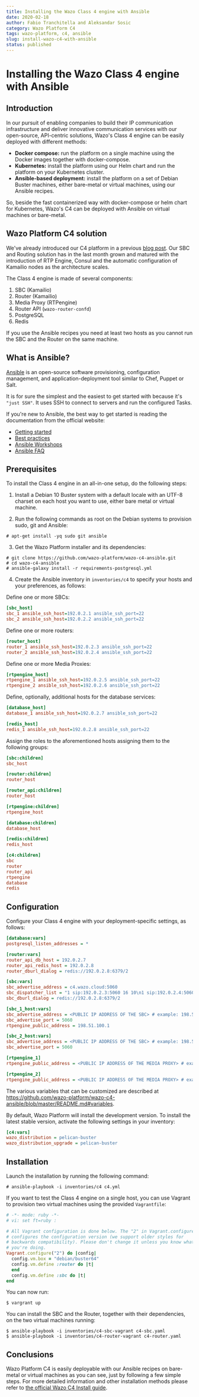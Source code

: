 ```yaml
---
title: Installing the Wazo Class 4 engine with Ansible
date: 2020-02-18
author: Fabio Tranchitella and Aleksandar Sosic
category: Wazo Platform C4
tags: wazo-platform, c4, ansible
slug: install-wazo-c4-with-ansible
status: published
---
```



# Installing the Wazo Class 4 engine with Ansible


## Introduction
In our pursuit of enabling companies to build their IP communication infrastructure and deliver innovative communication services with our open-source, API-centric solutions, Wazo's Class 4 engine can be easily deployed with different methods:

* **Docker compose:** run the platform on a single machine using the Docker images together with docker-compose.
* **Kubernetes:** install the platform using our Helm chart and run the platform on your Kubernetes cluster.
* **Ansible-based deployment:** install the platform on a set of Debian Buster machines, either bare-metal or virtual machines, using our Ansible recipes.

So, beside the fast containerized way with docker-compose or helm chart for Kubernetes, Wazo's C4 can be deployed with Ansible on virtual machines or bare-metal.


## Wazo Platform C4 solution
We've already introduced our C4 platform in a previous [blog post](/blog/wazo-platform-c4-overview). Our SBC and Routing solution has in the last month grown and matured with the introduction of RTP Engine, Consul and the automatic configuration of Kamailio nodes as the architecture scales.

The Class 4 engine is made of several components:

1. SBC (Kamailio)
2. Router (Kamailio)
3. Media Proxy (RTPengine)
4. Router API (`wazo-router-confd`)
5. PostgreSQL
6. Redis

If you use the Ansible recipes you need at least two hosts as you cannot run the SBC and the Router on the same machine.


## What is Ansible?

[Ansible](https://www.ansible.com/) is an open-source software provisioning, configuration management, and application-deployment tool similar to Chef, Puppet or Salt.

It is for sure the simplest and the easiest to get started with because it's `"just SSH"`. It uses SSH to connect to servers and run the configured Tasks.

If you're new to Ansible, the best way to get started is reading the documentation from the official website:

* [Getting started](https://docs.ansible.com/ansible/latest/user_guide/intro_getting_started.html)
* [Best practices](https://docs.ansible.com/ansible/latest/user_guide/playbooks_best_practices.html)
* [Ansible Workshops](https://aap2.demoredhat.com)
* [Ansible FAQ](https://docs.ansible.com/ansible/latest/reference_appendices/faq.html)


## Prerequisites

To install the Class 4 engine in an all-in-one setup, do the following steps:

1. Install a Debian 10 Buster system with a default locale with an UTF-8 charset on each host you want to use, either bare metal or virtual machine.

2. Run the following commands as root on the Debian systems to provision sudo, git and Ansible:

```ShellSession
# apt-get install -yq sudo git ansible
```

3. Get the Wazo Platform installer and its dependencies:

```ShellSession
# git clone https://github.com/wazo-platform/wazo-c4-ansible.git
# cd wazo-c4-ansible
# ansible-galaxy install -r requirements-postgresql.yml
```

4. Create the Ansible inventory in `inventories/c4` to specify your hosts and your preferences, as follows:

Define one or more SBCs:

```Ini
[sbc_host]
sbc_1 ansible_ssh_host=192.0.2.1 ansible_ssh_port=22
sbc_2 ansible_ssh_host=192.0.2.2 ansible_ssh_port=22
```

Define one or more routers:

```Ini
[router_host]
router_1 ansible_ssh_host=192.0.2.3 ansible_ssh_port=22
router_2 ansible_ssh_host=192.0.2.4 ansible_ssh_port=22
```

Define one or more Media Proxies:

```Ini
[rtpengine_host]
rtpengine_1 ansible_ssh_host=192.0.2.5 ansible_ssh_port=22
rtpengine_2 ansible_ssh_host=192.0.2.6 ansible_ssh_port=22
```

Define, optionally, additional hosts for the database services:

```Ini
[database_host]
database_1 ansible_ssh_host=192.0.2.7 ansible_ssh_port=22

[redis_host]
redis_1 ansible_ssh_host=192.0.2.8 ansible_ssh_port=22
```

Assign the roles to the aforementioned hosts assigning them to the following groups:

```Ini
[sbc:children]
sbc_host

[router:children]
router_host

[router_api:children]
router_host

[rtpengine:children]
rtpengine_host

[database:children]
database_host

[redis:children]
redis_host

[c4:children]
sbc
router
router_api
rtpengine
database
redis
```


## Configuration

Configure your Class 4 engine with your deployment-specific settings, as follows:

```Ini
[database:vars]
postgresql_listen_addresses = *

[router:vars]
router_api_db_host = 192.0.2.7
router_api_redis_host = 192.0.2.8
router_dburl_dialog = redis://192.0.2.8:6379/2

[sbc:vars]
sbc_advertise_address = c4.wazo.cloud:5060
sbc_dispatcher_list = "1 sip:192.0.2.3:5060 16 10\n1 sip:192.0.2.4:5060 16 10"
sbc_dburl_dialog = redis://192.0.2.8:6379/2

[sbc_1_host:vars]
sbc_advertise_address = <PUBLIC IP ADDRESS OF THE SBC> # example: 198.51.100.2
sbc_advertise_port = 5060
rtpengine_public_address = 198.51.100.1

[sbc_2_host:vars]
sbc_advertise_address = <PUBLIC IP ADDRESS OF THE SBC> # example: 198.51.100.3
sbc_advertise_port = 5060

[rtpengine_1]
rtpengine_public_address = <PUBLIC IP ADDRESS OF THE MEDIA PROXY> # example: 198.51.100.1

[rtpengine_2]
rtpengine_public_address = <PUBLIC IP ADDRESS OF THE MEDIA PROXY> # example: 198.51.100.2
```

The various variables that can be customized are described at <https://github.com/wazo-platform/wazo-c4-ansible/blob/master/README.md#variables>.

By default, Wazo Platform will install the development version. To install
the latest stable version, activate the following settings in your inventory:

```Ini
[c4:vars]
wazo_distribution = pelican-buster
wazo_distribution_upgrade = pelican-buster
```


## Installation

Launch the installation by running the following command:

```ShellSession
# ansible-playbook -i inventories/c4 c4.yml
```

If you want to test the Class 4 engine on a single host, you can use Vagrant to provision two virtual machines using the provided `Vagrantfile`:

```Ruby
# -*- mode: ruby -*-
# vi: set ft=ruby :

# All Vagrant configuration is done below. The "2" in Vagrant.configure
# configures the configuration version (we support older styles for
# backwards compatibility). Please don't change it unless you know what
# you're doing.
Vagrant.configure("2") do |config|
  config.vm.box = "debian/buster64"
  config.vm.define :router do |t|
  end
  config.vm.define :sbc do |t|
end
```

You can now run:

```ShellSession
$ vargrant up
```

You can install the SBC and the Router, together with their dependencies, on the two virtual machines running:

```ShellSession
$ ansible-playbook -i inventories/c4-sbc-vagrant c4-sbc.yaml
$ ansible-playbook -i inventories/c4-router-vagrant c4-router.yaml
```


## Conclusions
Wazo Platform C4 is easily deployable with our Ansible recipes on bare-metal or virtual machines as you can see, just by following a few simple steps. For more detailed information and other installation methods please refer to [the official Wazo C4 Install guide](/use-cases/class-4).
